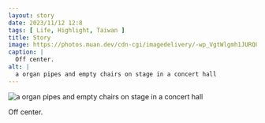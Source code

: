 ```yaml
---
layout: story
date: 2023/11/12 12:8
tags: [ Life, Highlight, Taiwan ]
title: Story
image: https://photos.muan.dev/cdn-cgi/imagedelivery/-wp_VgtWlgmh1JURQ8t1mg/e64c5a8f-97fe-4fcf-7152-c9c85fb05c00/public
caption: |
  Off center.
alt: |
  a organ pipes and empty chairs on stage in a concert hall
---
```


![a organ pipes and empty chairs on stage in a concert hall](https://photos.muan.dev/cdn-cgi/imagedelivery/-wp_VgtWlgmh1JURQ8t1mg/e64c5a8f-97fe-4fcf-7152-c9c85fb05c00/public)

Off center.
